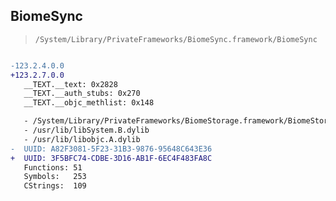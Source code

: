 ## BiomeSync

> `/System/Library/PrivateFrameworks/BiomeSync.framework/BiomeSync`

```diff

-123.2.4.0.0
+123.2.7.0.0
   __TEXT.__text: 0x2828
   __TEXT.__auth_stubs: 0x270
   __TEXT.__objc_methlist: 0x148

   - /System/Library/PrivateFrameworks/BiomeStorage.framework/BiomeStorage
   - /usr/lib/libSystem.B.dylib
   - /usr/lib/libobjc.A.dylib
-  UUID: A82F3081-5F23-31B3-9876-95648C643E36
+  UUID: 3F5BFC74-CDBE-3D16-AB1F-6EC4F483FA8C
   Functions: 51
   Symbols:   253
   CStrings:  109

```
